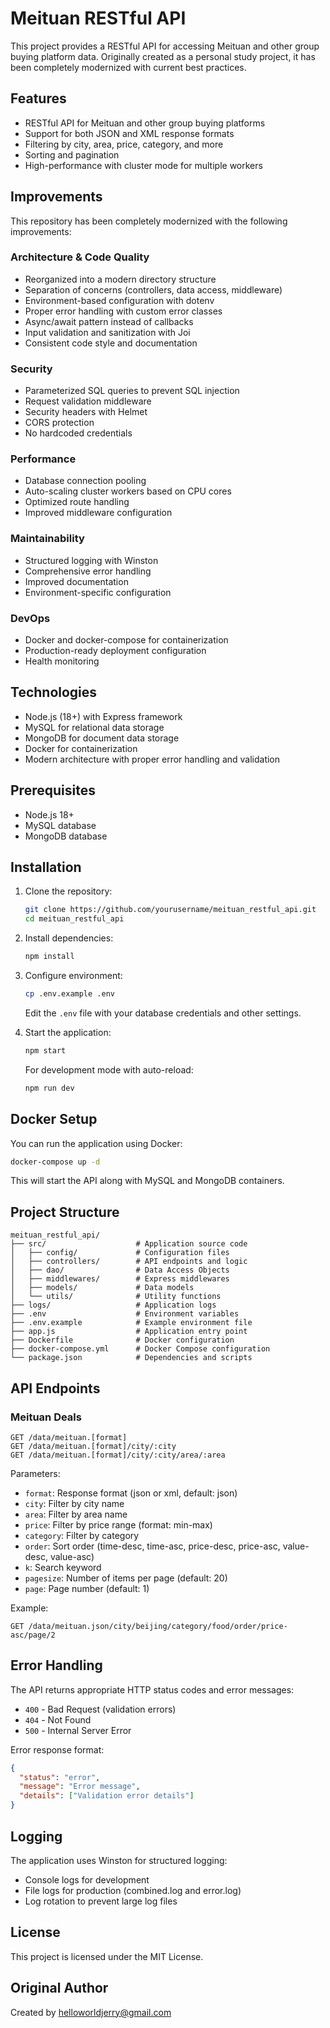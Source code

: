 # Meituan RESTful API

This project provides a RESTful API for accessing Meituan and other group buying platform data. Originally created as a personal study project, it has been completely modernized with current best practices.

## Features

- RESTful API for Meituan and other group buying platforms
- Support for both JSON and XML response formats
- Filtering by city, area, price, category, and more
- Sorting and pagination
- High-performance with cluster mode for multiple workers

## Improvements

This repository has been completely modernized with the following improvements:

### Architecture & Code Quality
- Reorganized into a modern directory structure
- Separation of concerns (controllers, data access, middleware)
- Environment-based configuration with dotenv
- Proper error handling with custom error classes
- Async/await pattern instead of callbacks
- Input validation and sanitization with Joi
- Consistent code style and documentation

### Security
- Parameterized SQL queries to prevent SQL injection
- Request validation middleware
- Security headers with Helmet
- CORS protection
- No hardcoded credentials

### Performance
- Database connection pooling
- Auto-scaling cluster workers based on CPU cores
- Optimized route handling
- Improved middleware configuration

### Maintainability
- Structured logging with Winston
- Comprehensive error handling
- Improved documentation
- Environment-specific configuration

### DevOps
- Docker and docker-compose for containerization
- Production-ready deployment configuration
- Health monitoring

## Technologies

- Node.js (18+) with Express framework
- MySQL for relational data storage
- MongoDB for document data storage
- Docker for containerization
- Modern architecture with proper error handling and validation

## Prerequisites

- Node.js 18+
- MySQL database
- MongoDB database

## Installation

1. Clone the repository:
   ```bash
   git clone https://github.com/yourusername/meituan_restful_api.git
   cd meituan_restful_api
   ```

2. Install dependencies:
   ```bash
   npm install
   ```

3. Configure environment:
   ```bash
   cp .env.example .env
   ```
   Edit the `.env` file with your database credentials and other settings.

4. Start the application:
   ```bash
   npm start
   ```

   For development mode with auto-reload:
   ```bash
   npm run dev
   ```

## Docker Setup

You can run the application using Docker:

```bash
docker-compose up -d
```

This will start the API along with MySQL and MongoDB containers.

## Project Structure

```
meituan_restful_api/
├── src/                    # Application source code
│   ├── config/             # Configuration files
│   ├── controllers/        # API endpoints and logic
│   ├── dao/                # Data Access Objects
│   ├── middlewares/        # Express middlewares
│   ├── models/             # Data models
│   └── utils/              # Utility functions
├── logs/                   # Application logs
├── .env                    # Environment variables
├── .env.example            # Example environment file
├── app.js                  # Application entry point
├── Dockerfile              # Docker configuration
├── docker-compose.yml      # Docker Compose configuration
└── package.json            # Dependencies and scripts
```

## API Endpoints

### Meituan Deals

```
GET /data/meituan.[format]
GET /data/meituan.[format]/city/:city
GET /data/meituan.[format]/city/:city/area/:area
```

Parameters:
- `format`: Response format (json or xml, default: json)
- `city`: Filter by city name
- `area`: Filter by area name
- `price`: Filter by price range (format: min-max)
- `category`: Filter by category
- `order`: Sort order (time-desc, time-asc, price-desc, price-asc, value-desc, value-asc)
- `k`: Search keyword
- `pagesize`: Number of items per page (default: 20)
- `page`: Page number (default: 1)

Example:
```
GET /data/meituan.json/city/beijing/category/food/order/price-asc/page/2
```

## Error Handling

The API returns appropriate HTTP status codes and error messages:

- `400` - Bad Request (validation errors)
- `404` - Not Found
- `500` - Internal Server Error

Error response format:
```json
{
  "status": "error",
  "message": "Error message",
  "details": ["Validation error details"]
}
```

## Logging

The application uses Winston for structured logging:

- Console logs for development
- File logs for production (combined.log and error.log)
- Log rotation to prevent large log files

## License

This project is licensed under the MIT License.

## Original Author

Created by helloworldjerry@gmail.com